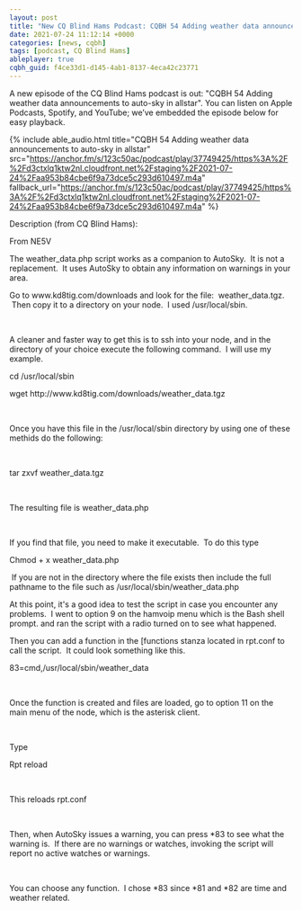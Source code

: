 ```yaml
---
layout: post
title: "New CQ Blind Hams Podcast: CQBH 54 Adding weather data announcements to auto-sky in allstar"
date: 2021-07-24 11:12:14 +0000
categories: [news, cqbh]
tags: [podcast, CQ Blind Hams]
ableplayer: true
cqbh_guid: f4ce33d1-d145-4ab1-8137-4eca42c23771
---
```


A new episode of the CQ Blind Hams podcast is out: "CQBH 54 Adding weather data announcements to auto-sky in allstar". You can listen on Apple Podcasts, Spotify, and YouTube; we’ve embedded the episode below for easy playback.

{% include able_audio.html title="CQBH 54 Adding weather data announcements to auto-sky in allstar" src="https://anchor.fm/s/123c50ac/podcast/play/37749425/https%3A%2F%2Fd3ctxlq1ktw2nl.cloudfront.net%2Fstaging%2F2021-07-24%2Faa953b84cbe6f9a73dce5c293d610497.m4a" fallback_url="https://anchor.fm/s/123c50ac/podcast/play/37749425/https%3A%2F%2Fd3ctxlq1ktw2nl.cloudfront.net%2Fstaging%2F2021-07-24%2Faa953b84cbe6f9a73dce5c293d610497.m4a" %}

Description (from CQ Blind Hams):

<p>From NE5V</p>
<p>The weather_data.php script works as a companion to AutoSky. &nbsp;It is not a replacement. &nbsp;It uses AutoSky to obtain any information on warnings in your area.&nbsp;</p>
<p>Go to www.kd8tig.com/downloads and look for the file: &nbsp;weather_data.tgz. &nbsp;Then copy it to a directory on your node. &nbsp;I used /usr/local/sbin.</p>
<p>&nbsp;</p>
<p>A cleaner and faster way to get this is to ssh into your node, and in the directory of your choice execute the following command. &nbsp;I will use my example.</p>
<p>cd /usr/local/sbin</p>
<p>wget http://www.kd8tig.com/downloads/weather_data.tgz</p>
<p><br></p>
<p>Once you have this file in the /usr/local/sbin directory by using one of these methids do the following:</p>
<p><br></p>
<p>tar zxvf weather_data.tgz</p>
<p>&nbsp;</p>
<p>The resulting file is weather_data.php</p>
<p>&nbsp;</p>
<p>If you find that file, you need to make it executable. &nbsp;To do this type</p>
<p>Chmod + x weather_data.php</p>
<p>&nbsp;If you are not in the directory where the file exists then include the full pathname to the file such as /usr/local/sbin/weather_data.php</p>
<p>At this point, it's a good idea to test the script in case you encounter any problems. &nbsp;I went to option 9 on the hamvoip menu which is the Bash shell prompt. and ran the script with a radio turned on to see what happened.</p>
<p>Then you can add a function in the [functions stanza located in rpt.conf to call the script. &nbsp;It could look something like this.</p>
<p>83=cmd,/usr/local/sbin/weather_data</p>
<p><br></p>
<p>Once the function is created and files are loaded, go to option 11 on the main menu of the node, which is the asterisk client.</p>
<p>&nbsp;</p>
<p>Type</p>
<p>Rpt reload</p>
<p>&nbsp;</p>
<p>This reloads rpt.conf</p>
<p>&nbsp;</p>
<p>Then, when AutoSky issues a warning, you can press *83 to see what the warning is. &nbsp;If there are no warnings or watches, invoking the script will report no active watches or warnings. &nbsp;</p>
<p>&nbsp;</p>
<p>You can choose any function. &nbsp;I chose *83 since *81 and *82 are time and weather related.&nbsp;</p>
